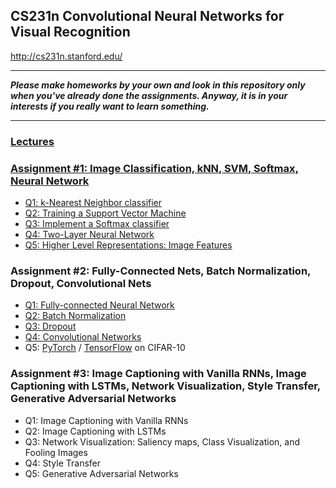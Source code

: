 ## CS231n Convolutional Neural Networks for Visual Recognition
http://cs231n.stanford.edu/

___
***Please make homeworks by your own and look in this repository only when you've already done the assignments. Anyway, it is in your interests if you really want to learn something.***
___

### [Lectures](https://github.com/maxis42/CS231n/tree/master/Lectures)

### [Assignment #1: Image Classification, kNN, SVM, Softmax, Neural Network](https://github.com/maxis42/CS231n/tree/master/assignment1)
* [Q1: k-Nearest Neighbor classifier](https://github.com/maxis42/CS231n/blob/master/assignment1/knn.ipynb)
* [Q2: Training a Support Vector Machine](https://github.com/maxis42/CS231n/blob/master/assignment1/svm.ipynb)
* [Q3: Implement a Softmax classifier](https://github.com/maxis42/CS231n/blob/master/assignment1/softmax.ipynb)
* [Q4: Two-Layer Neural Network](https://github.com/maxis42/CS231n/blob/master/assignment1/two_layer_net.ipynb)
* [Q5: Higher Level Representations: Image Features](https://github.com/maxis42/CS231n/blob/master/assignment1/features.ipynb)

### Assignment #2: Fully-Connected Nets, Batch Normalization, Dropout, Convolutional Nets
* [Q1: Fully-connected Neural Network](https://github.com/maxis42/CS231n/blob/master/assignment2/FullyConnectedNets.ipynb)
* [Q2: Batch Normalization](https://github.com/maxis42/CS231n/blob/master/assignment2/BatchNormalization.ipynb)
* [Q3: Dropout](https://github.com/maxis42/CS231n/blob/master/assignment2/Dropout.ipynb)
* [Q4: Convolutional Networks](https://github.com/maxis42/CS231n/blob/master/assignment2/ConvolutionalNetworks.ipynb)
* Q5: [PyTorch](https://github.com/maxis42/CS231n/blob/master/assignment2/PyTorch.ipynb) / [TensorFlow](https://github.com/maxis42/CS231n/blob/master/assignment2/TensorFlow.ipynb) on CIFAR-10

### Assignment #3: Image Captioning with Vanilla RNNs, Image Captioning with LSTMs, Network Visualization, Style Transfer, Generative Adversarial Networks
* Q1: Image Captioning with Vanilla RNNs
* Q2: Image Captioning with LSTMs
* Q3: Network Visualization: Saliency maps, Class Visualization, and Fooling Images
* Q4: Style Transfer
* Q5: Generative Adversarial Networks

